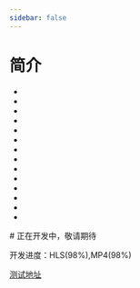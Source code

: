 ```yaml
---
sidebar: false
---
```


# 简介
-
-
-
-
-
-
-
-
-
-
-
-
-
-
<Rice/>
# 正在开发中，敬请期待

开发进度：HLS(98%),MP4(98%)


[测试地址](pro-demo.html#点播demo-支持mse、wcs、wasm、simd)


